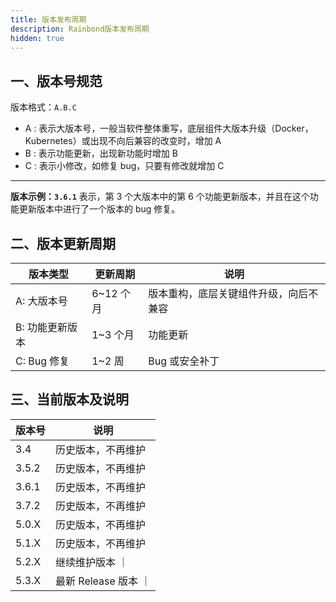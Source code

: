 ```yaml
---
title: 版本发布周期
description: Rainbond版本发布周期
hidden: true
---
```


## 一、版本号规范

版本格式：`A.B.C`

- A : 表示大版本号，一般当软件整体重写，底层组件大版本升级（Docker，Kubernetes）或出现不向后兼容的改变时，增加 A
- B : 表示功能更新，出现新功能时增加 B
- C : 表示小修改，如修复 bug，只要有修改就增加 C

---

<b>版本示例：`3.6.1`</b>
表示，第 3 个大版本中的第 6 个功能更新版本，并且在这个功能更新版本中进行了一个版本的 bug 修复。

## 二、版本更新周期

| 版本类型        | 更新周期  | 说明                                   |
| --------------- | --------- | -------------------------------------- |
| A: 大版本号     | 6~12 个月 | 版本重构，底层关键组件升级，向后不兼容 |
| B: 功能更新版本 | 1~3 个月  | 功能更新                               |
| C: Bug 修复     | 1~2 周    | Bug 或安全补丁                         |

## 三、当前版本及说明

| 版本号 | 说明                 |
| ------ | -------------------- |
| 3.4    | 历史版本，不再维护   |
| 3.5.2  | 历史版本，不再维护   |
| 3.6.1  | 历史版本，不再维护   |
| 3.7.2  | 历史版本，不再维护   |
| 5.0.X  | 历史版本，不再维护   |
| 5.1.X  | 历史版本，不再维护   |
| 5.2.X  | 继续维护版本 ｜      |
| 5.3.X  | 最新 Release 版本 ｜ |
